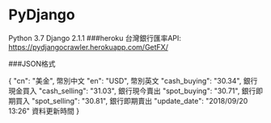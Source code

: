 # PyDjango
Python 3.7
Django 2.1.1
###heroku
台灣銀行匯率API: https://pydjangocrawler.herokuapp.com/GetFX/


###JSON格式
<p>{
    "cn": "美金", 幣別中文
    "en": "USD",  幣別英文
    "cash_buying": "30.34", 銀行現金買入
    "cash_selling": "31.03", 銀行現今賣出
    "spot_buying": "30.71", 銀行即期買入
    "spot_selling": "30.81", 銀行即期賣出
    "update_date": "2018/09/20 13:26" 資料更新時間
}</p>
